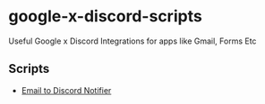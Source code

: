# google-x-discord-scripts

Useful Google x Discord Integrations for apps like Gmail, Forms Etc

## Scripts

- [Email to Discord Notifier](gmail/Email-to-Discord-Notifier-Script/)
